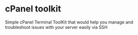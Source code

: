 # cPanel toolkit

Simple cPanel Terminal ToolKit that would help you manage and troubleshoot issues with your server easily via SSH
